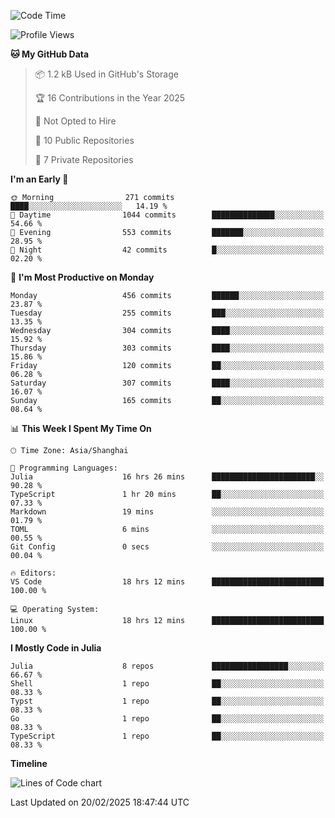 <!--START_SECTION:waka-->
![Code Time](http://img.shields.io/badge/Code%20Time-195%20hrs%2052%20mins-blue)

![Profile Views](http://img.shields.io/badge/Profile%20Views-45-blue)

**🐱 My GitHub Data** 

> 📦 1.2 kB Used in GitHub's Storage 
 > 
> 🏆 16 Contributions in the Year 2025
 > 
> 🚫 Not Opted to Hire
 > 
> 📜 10 Public Repositories 
 > 
> 🔑 7 Private Repositories 
 > 
**I'm an Early 🐤** 

```text
🌞 Morning                271 commits         ████░░░░░░░░░░░░░░░░░░░░░   14.19 % 
🌆 Daytime                1044 commits        ██████████████░░░░░░░░░░░   54.66 % 
🌃 Evening                553 commits         ███████░░░░░░░░░░░░░░░░░░   28.95 % 
🌙 Night                  42 commits          █░░░░░░░░░░░░░░░░░░░░░░░░   02.20 % 
```
📅 **I'm Most Productive on Monday** 

```text
Monday                   456 commits         ██████░░░░░░░░░░░░░░░░░░░   23.87 % 
Tuesday                  255 commits         ███░░░░░░░░░░░░░░░░░░░░░░   13.35 % 
Wednesday                304 commits         ████░░░░░░░░░░░░░░░░░░░░░   15.92 % 
Thursday                 303 commits         ████░░░░░░░░░░░░░░░░░░░░░   15.86 % 
Friday                   120 commits         ██░░░░░░░░░░░░░░░░░░░░░░░   06.28 % 
Saturday                 307 commits         ████░░░░░░░░░░░░░░░░░░░░░   16.07 % 
Sunday                   165 commits         ██░░░░░░░░░░░░░░░░░░░░░░░   08.64 % 
```


📊 **This Week I Spent My Time On** 

```text
🕑︎ Time Zone: Asia/Shanghai

💬 Programming Languages: 
Julia                    16 hrs 26 mins      ███████████████████████░░   90.28 % 
TypeScript               1 hr 20 mins        ██░░░░░░░░░░░░░░░░░░░░░░░   07.33 % 
Markdown                 19 mins             ░░░░░░░░░░░░░░░░░░░░░░░░░   01.79 % 
TOML                     6 mins              ░░░░░░░░░░░░░░░░░░░░░░░░░   00.55 % 
Git Config               0 secs              ░░░░░░░░░░░░░░░░░░░░░░░░░   00.04 % 

🔥 Editors: 
VS Code                  18 hrs 12 mins      █████████████████████████   100.00 % 

💻 Operating System: 
Linux                    18 hrs 12 mins      █████████████████████████   100.00 % 
```

**I Mostly Code in Julia** 

```text
Julia                    8 repos             █████████████████░░░░░░░░   66.67 % 
Shell                    1 repo              ██░░░░░░░░░░░░░░░░░░░░░░░   08.33 % 
Typst                    1 repo              ██░░░░░░░░░░░░░░░░░░░░░░░   08.33 % 
Go                       1 repo              ██░░░░░░░░░░░░░░░░░░░░░░░   08.33 % 
TypeScript               1 repo              ██░░░░░░░░░░░░░░░░░░░░░░░   08.33 % 
```



**Timeline**

![Lines of Code chart](https://raw.githubusercontent.com/dhtantoy/dhtantoy/main/assets/bar_graph.png)


 Last Updated on 20/02/2025 18:47:44 UTC
<!--END_SECTION:waka-->



<!--
**dhtantoy/dhtantoy** is a ✨ _special_ ✨ repository because its `README.md` (this file) appears on your GitHub profile.

Here are some ideas to get you started:

- 🔭 I’m currently working on ...
- 🌱 I’m currently learning ...
- 👯 I’m looking to collaborate on ...
- 🤔 I’m looking for help with ...
- 💬 Ask me about ...
- 📫 How to reach me: ...
- 😄 Pronouns: ...
- ⚡ Fun fact: ...
-->
